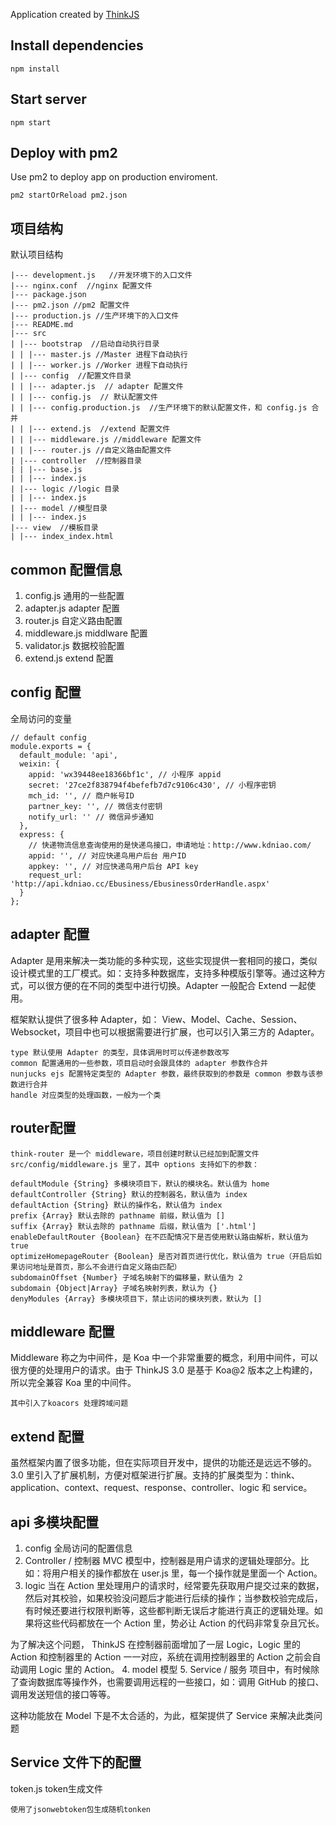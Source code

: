 
Application created by [ThinkJS](http://www.thinkjs.org)

## Install dependencies

```
npm install
```

## Start server

```
npm start
```

## Deploy with pm2

Use pm2 to deploy app on production enviroment.

```
pm2 startOrReload pm2.json
```

## 项目结构

默认项目结构

```
|--- development.js   //开发环境下的入口文件
|--- nginx.conf  //nginx 配置文件
|--- package.json
|--- pm2.json //pm2 配置文件
|--- production.js //生产环境下的入口文件
|--- README.md
|--- src
| |--- bootstrap  //启动自动执行目录 
| | |--- master.js //Master 进程下自动执行
| | |--- worker.js //Worker 进程下自动执行
| |--- config  //配置文件目录
| | |--- adapter.js  // adapter 配置文件 
| | |--- config.js  // 默认配置文件 
| | |--- config.production.js  //生产环境下的默认配置文件，和 config.js 合并 
| | |--- extend.js  //extend 配置文件 
| | |--- middleware.js //middleware 配置文件 
| | |--- router.js //自定义路由配置文件
| |--- controller  //控制器目录 
| | |--- base.js
| | |--- index.js
| |--- logic //logic 目录
| | |--- index.js
| |--- model //模型目录
| | |--- index.js
|--- view  //模板目录
| |--- index_index.html
```

## common 配置信息

 1. config.js 通用的一些配置
 2. adapter.js adapter 配置
 3. router.js 自定义路由配置
 4. middleware.js middlware 配置
 5. validator.js 数据校验配置
 6. extend.js extend 配置

## config 配置
全局访问的变量
```
// default config
module.exports = {
  default_module: 'api',
  weixin: {
    appid: 'wx39448ee18366bf1c', // 小程序 appid
    secret: '27ce2f838794f4befefb7d7c9106c430', // 小程序密钥
    mch_id: '', // 商户帐号ID
    partner_key: '', // 微信支付密钥
    notify_url: '' // 微信异步通知
  },
  express: {
    // 快递物流信息查询使用的是快递鸟接口，申请地址：http://www.kdniao.com/
    appid: '', // 对应快递鸟用户后台 用户ID
    appkey: '', // 对应快递鸟用户后台 API key
    request_url: 'http://api.kdniao.cc/Ebusiness/EbusinessOrderHandle.aspx'
  }
};

```
## adapter 配置

Adapter 是用来解决一类功能的多种实现，这些实现提供一套相同的接口，类似设计模式里的工厂模式。如：支持多种数据库，支持多种模版引擎等。通过这种方式，可以很方便的在不同的类型中进行切换。Adapter 一般配合 Extend 一起使用。

框架默认提供了很多种 Adapter，如： View、Model、Cache、Session、Websocket，项目中也可以根据需要进行扩展，也可以引入第三方的 Adapter。
```
type 默认使用 Adapter 的类型，具体调用时可以传递参数改写
common 配置通用的一些参数，项目启动时会跟具体的 adapter 参数作合并
nunjucks ejs 配置特定类型的 Adapter 参数，最终获取到的参数是 common 参数与该参数进行合并
handle 对应类型的处理函数，一般为一个类
```

## router配置
```
think-router 是一个 middleware，项目创建时默认已经加到配置文件 src/config/middleware.js 里了，其中 options 支持如下的参数：

defaultModule {String} 多模块项目下，默认的模块名。默认值为 home
defaultController {String} 默认的控制器名，默认值为 index
defaultAction {String} 默认的操作名，默认值为 index
prefix {Array} 默认去除的 pathname 前缀，默认值为 []
suffix {Array} 默认去除的 pathname 后缀，默认值为 ['.html']
enableDefaultRouter {Boolean} 在不匹配情况下是否使用默认路由解析，默认值为 true
optimizeHomepageRouter {Boolean} 是否对首页进行优化，默认值为 true（开启后如果访问地址是首页，那么不会进行自定义路由匹配）
subdomainOffset {Number} 子域名映射下的偏移量，默认值为 2
subdomain {Object|Array} 子域名映射列表，默认为 {}
denyModules {Array} 多模块项目下，禁止访问的模块列表，默认为 []
```
## middleware 配置
Middleware 称之为中间件，是 Koa 中一个非常重要的概念，利用中间件，可以很方便的处理用户的请求。由于 ThinkJS 3.0 是基于 Koa@2 版本之上构建的，所以完全兼容 Koa 里的中间件。
```
其中引入了koacors 处理跨域问题
```
## extend 配置
虽然框架内置了很多功能，但在实际项目开发中，提供的功能还是远远不够的。3.0 里引入了扩展机制，方便对框架进行扩展。支持的扩展类型为：think、application、context、request、response、controller、logic 和 service。

## api 多模块配置
1. config 全局访问的配置信息
2. Controller / 控制器 MVC 模型中，控制器是用户请求的逻辑处理部分。比如：将用户相关的操作都放在 user.js 里，每一个操作就是里面一个 Action。
3. logic 当在 Action 里处理用户的请求时，经常要先获取用户提交过来的数据，然后对其校验，如果校验没问题后才能进行后续的操作；当参数校验完成后，有时候还要进行权限判断等，这些都判断无误后才能进行真正的逻辑处理。如果将这些代码都放在一个 Action 里，势必让 Action 的代码非常复杂且冗长。

为了解决这个问题， ThinkJS 在控制器前面增加了一层 Logic，Logic 里的 Action 和控制器里的 Action 一一对应，系统在调用控制器里的 Action 之前会自动调用 Logic 里的 Action。
4. model 模型
5. Service / 服务 项目中，有时候除了查询数据库等操作外，也需要调用远程的一些接口，如：调用 GitHub 的接口、调用发送短信的接口等等。

这种功能放在 Model 下是不太合适的，为此，框架提供了 Service 来解决此类问题

## Service 文件下的配置
token.js token生成文件
```
使用了jsonwebtoken包生成随机tonken
```